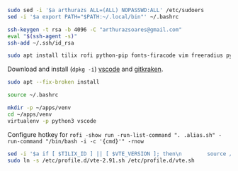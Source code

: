 ```bash
sudo sed -i '$a arthurazs ALL=(ALL) NOPASSWD:ALL' /etc/sudoers
sed -i '$a export PATH="$PATH:~/.local/bin"' ~/.bashrc

ssh-keygen -t rsa -b 4096 -C "arthurazsoares@gmail.com"
eval "$(ssh-agent -s)"
ssh-add ~/.ssh/id_rsa

sudo apt install tilix rofi python-pip fonts-firacode vim freeradius python3-distutils
```
Download and install (`dpkg -i`) [vscode](https://code.visualstudio.com/docs/?dv=linux64_deb) and [gitkraken](https://www.gitkraken.com/download/linux-deb).

```bash
sudo apt --fix-broken install

source ~/.bashrc

mkdir -p ~/apps/venv
cd ~/apps/venv
virtualenv -p python3 vscode
```

Configure hotkey for `rofi -show run -run-list-command ". .alias.sh" -run-command "/bin/bash -i -c '{cmd}'" -rnow`

```bash
sed -i '$a if [ $TILIX_ID ] || [ $VTE_VERSION ]; then\n        source /etc/profile.d/vte.sh\nfi' ~/.bashrc
sudo ln -s /etc/profile.d/vte-2.91.sh /etc/profile.d/vte.sh
```
